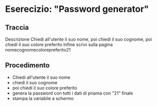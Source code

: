 # Eserecizio: "Password generator"

## Traccia
Descrizione
Chiedi all'utente il suo nome,
poi chiedi il suo cognome,
poi chiedi il suo colore preferito
Infine scrivi sulla pagina nomecognomecolorepreferito21

## Procedimento
- Chiedi all'utente il suo nome
- chiedi il suo cognome
- poi chiedi il suo colore preferito
- genera la password con tutti i dati di priama con "21" finale
- stampa la variabile a schermo

